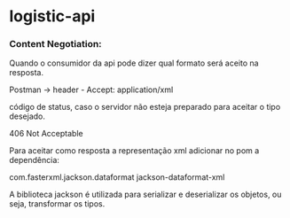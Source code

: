 # logistic-api

### Content Negotiation:
Quando o consumidor da api pode dizer qual formato será aceito na resposta.

Postman -> header - Accept: application/xml

código de status, caso o servidor não esteja preparado para aceitar o tipo desejado.

406 Not Acceptable

Para aceitar como resposta a representação xml adicionar no pom a dependência:

<dependency>
    <groupId>com.fasterxml.jackson.dataformat</groupId>
    <artifactId>jackson-dataformat-xml</artifactId>
</dependency>

A biblioteca jackson é utilizada para serializar e deserializar os objetos, ou seja, transformar os tipos.



